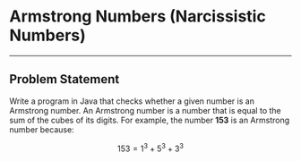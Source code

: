 # Armstrong Numbers (Narcissistic Numbers)


---

Problem Statement
---

Write a program in Java that checks whether a given number is an Armstrong number.
An Armstrong number is a number that is equal to the sum of the cubes of its digits.
For example, the number **153** is an Armstrong number because:

```math
153 = 1^3 + 5^3 + 3^3
```

